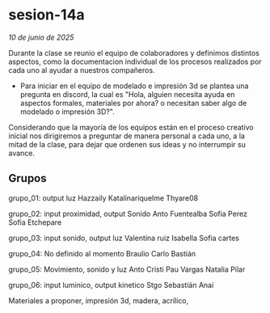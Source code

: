 # sesion-14a
*10 de junio de 2025*

Durante la clase se reunio el equipo de colaboradores y definimos distintos aspectos, como la documentacion individual de los procesos realizados por cada uno al ayudar a nuestros compañeros.

* Para iniciar en el equipo de modelado e impresión 3d se plantea una pregunta en discord, la cual es "Hola, alguien necesita ayuda en aspectos formales, materiales por ahora? o necesitan saber algo de modelado o impresión 3D?".

Considerando que la mayoría de los equipos están en el proceso creativo inicial nos dirigiremos a preguntar de manera personal a cada uno, a la mitad de la clase, para dejar que ordenen sus ideas y no interrumpir su avance.

## Grupos

grupo_01: output luz
Hazzaily
Katalinariquelme
Thyare08

grupo_02: input proximidad, output Sonido
Anto Fuentealba
Sofia Perez
Sofia Etchepare

grupo_03: input sonido, output luz
Valentina ruiz
Isabella
Sofia cartes

grupo_04: No definido al momento
Braulio
Carlo
Bastián

grupo_05: Movimiento, sonido y luz
Anto Cristi
Pau Vargas
Natalia Pilar

grupo_06: input luminico, output kinetico
Stgo
Sebastián
Anaí

Materiales a proponer, impresión 3d, madera, acrílico, 

